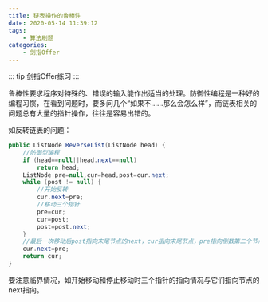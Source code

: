 ```yaml
---
title: 链表操作的鲁棒性
date: 2020-05-14 11:39:12
tags: 
    - 算法刷题
categories:
    - 剑指Offer
---
```


::: tip
剑指Offer练习
:::


鲁棒性要求程序对特殊的、错误的输入能作出适当的处理。防御性编程是一种好的编程习惯，在看到问题时，要多问几个“如果不……那么会怎么样”，而链表相关的问题总有大量的指针操作，往往是容易出错的。
<!-- more -->
如反转链表的问题：
````java
public ListNode ReverseList(ListNode head) {
    //防御型编程
    if (head==null||head.next==null)
        return head;
    ListNode pre=null,cur=head,post=cur.next;
    while (post != null) {
        //开始反转
        cur.next=pre;
        //移动三个指针
        pre=cur;
        cur=post;
        post=post.next;
    }
    //最后一次移动后post指向末尾节点的next，cur指向末尾节点，pre指向倒数第二个节点，此时还需要做一次反转
    cur.next=pre;
    return cur;
}
````

要注意临界情况，如开始移动和停止移动时三个指针的指向情况与它们指向节点的next指向。
